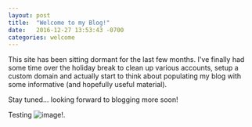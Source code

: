 ```yaml
---
layout: post
title:  "Welcome to my Blog!"
date:   2016-12-27 13:53:43 -0700
categories: welcome
---
```

This site has been sitting dormant for the last few months.
I've finally had some time over the holiday break to clean 
up various accounts, setup a custom domain and actually start
to think about populating my blog with some informative
(and hopefully useful material).

Stay tuned... looking forward to blogging more soon!

Testing ![image]({{site.baseurl}}/images/vtx.jpg=100x)!.
